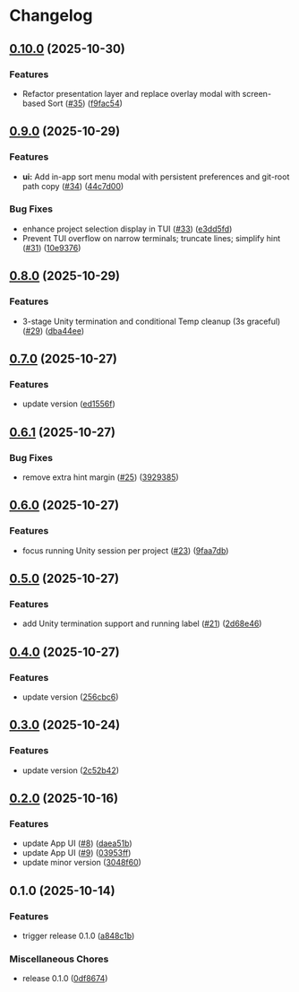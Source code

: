 # Changelog

## [0.10.0](https://github.com/hatayama/UnityHubCli/compare/unity-hub-cli-v0.9.0...unity-hub-cli-v0.10.0) (2025-10-30)


### Features

* Refactor presentation layer and replace overlay modal with screen-based Sort ([#35](https://github.com/hatayama/UnityHubCli/issues/35)) ([f9fac54](https://github.com/hatayama/UnityHubCli/commit/f9fac5418c517dd3c1788adca58847a445da17b2))

## [0.9.0](https://github.com/hatayama/UnityHubCli/compare/unity-hub-cli-v0.8.0...unity-hub-cli-v0.9.0) (2025-10-29)


### Features

* **ui:** Add in-app sort menu modal with persistent preferences and git-root path copy ([#34](https://github.com/hatayama/UnityHubCli/issues/34)) ([44c7d00](https://github.com/hatayama/UnityHubCli/commit/44c7d00f3d8bdded429ff813e6ca4bed115bbf4d))


### Bug Fixes

* enhance project selection display in TUI ([#33](https://github.com/hatayama/UnityHubCli/issues/33)) ([e3dd5fd](https://github.com/hatayama/UnityHubCli/commit/e3dd5fd7558a46b3124c6ecba13d8114b22c41f1))
* Prevent TUI overflow on narrow terminals; truncate lines; simplify hint ([#31](https://github.com/hatayama/UnityHubCli/issues/31)) ([10e9376](https://github.com/hatayama/UnityHubCli/commit/10e9376137aadac33148617528dbb64f3d0671f1))

## [0.8.0](https://github.com/hatayama/UnityHubCli/compare/unity-hub-cli-v0.7.0...unity-hub-cli-v0.8.0) (2025-10-29)


### Features

* 3-stage Unity termination and conditional Temp cleanup (3s graceful) ([#29](https://github.com/hatayama/UnityHubCli/issues/29)) ([dba44ee](https://github.com/hatayama/UnityHubCli/commit/dba44ee26e2bd1b7e9062ac9f15a170ff092db82))

## [0.7.0](https://github.com/hatayama/UnityHubCli/compare/unity-hub-cli-v0.6.1...unity-hub-cli-v0.7.0) (2025-10-27)


### Features

* update version ([ed1556f](https://github.com/hatayama/UnityHubCli/commit/ed1556f7672c0a1bb2e0e3d4d55e6e5ade216186))

## [0.6.1](https://github.com/hatayama/UnityHubCli/compare/unity-hub-cli-v0.6.0...unity-hub-cli-v0.6.1) (2025-10-27)


### Bug Fixes

* remove extra hint margin ([#25](https://github.com/hatayama/UnityHubCli/issues/25)) ([3929385](https://github.com/hatayama/UnityHubCli/commit/39293857cef9fa1269ce47a661cf5a6280dca929))

## [0.6.0](https://github.com/hatayama/UnityHubCli/compare/unity-hub-cli-v0.5.0...unity-hub-cli-v0.6.0) (2025-10-27)


### Features

* focus running Unity session per project ([#23](https://github.com/hatayama/UnityHubCli/issues/23)) ([9faa7db](https://github.com/hatayama/UnityHubCli/commit/9faa7db7347903c472f17828bffc0194b5f4e30d))

## [0.5.0](https://github.com/hatayama/UnityHubCli/compare/unity-hub-cli-v0.4.0...unity-hub-cli-v0.5.0) (2025-10-27)


### Features

* add Unity termination support and running label ([#21](https://github.com/hatayama/UnityHubCli/issues/21)) ([2d68e46](https://github.com/hatayama/UnityHubCli/commit/2d68e46bc0175cdea0f354b938aaca3c08201b97))

## [0.4.0](https://github.com/hatayama/UnityHubCli/compare/unity-hub-cli-v0.3.0...unity-hub-cli-v0.4.0) (2025-10-27)


### Features

* update version ([256cbc6](https://github.com/hatayama/UnityHubCli/commit/256cbc669bd81e864ac2901cb92681e6cad0fe21))

## [0.3.0](https://github.com/hatayama/UnityHubCli/compare/unity-hub-cli-v0.2.0...unity-hub-cli-v0.3.0) (2025-10-24)


### Features

* update version ([2c52b42](https://github.com/hatayama/UnityHubCli/commit/2c52b425e69a42856e42159fa85187e28b6b4f67))

## [0.2.0](https://github.com/hatayama/UnityHubCli/compare/unity-hub-cli-v0.1.0...unity-hub-cli-v0.2.0) (2025-10-16)


### Features

* update App UI ([#8](https://github.com/hatayama/UnityHubCli/issues/8)) ([daea51b](https://github.com/hatayama/UnityHubCli/commit/daea51b808c1f5c4e14092710898c40f6087823b))
* update App UI ([#9](https://github.com/hatayama/UnityHubCli/issues/9)) ([03953ff](https://github.com/hatayama/UnityHubCli/commit/03953ffe4b5b15efcf9e8ce565694339adc40f29))
* update minor version ([3048f60](https://github.com/hatayama/UnityHubCli/commit/3048f6052b26ea2f7ca05acc2344e899704211ce))

## 0.1.0 (2025-10-14)


### Features

* trigger release 0.1.0 ([a848c1b](https://github.com/hatayama/UnityHubCli/commit/a848c1beee761965b8d4389bd15063b6f89d4861))


### Miscellaneous Chores

* release 0.1.0 ([0df8674](https://github.com/hatayama/UnityHubCli/commit/0df867444cad2356f5777c7efd5aaf1a16da21e3))
